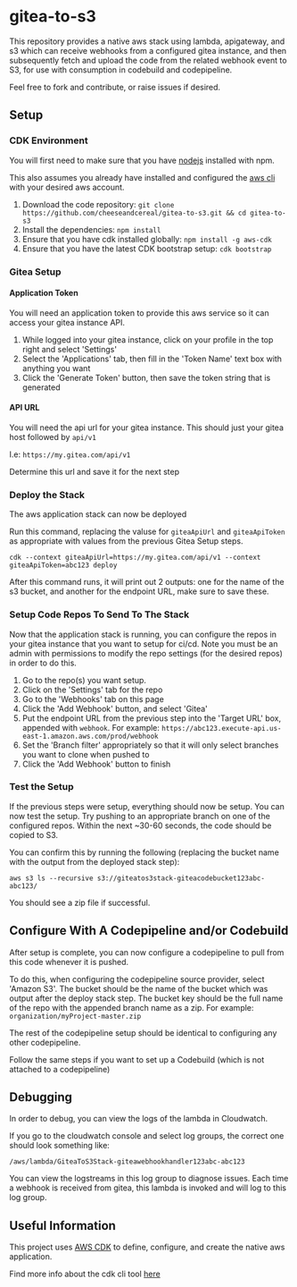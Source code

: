 # gitea-to-s3

This repository provides a native aws stack using lambda, apigateway, and s3 which can
receive webhooks from a configured gitea instance, and then subsequently fetch and
upload the code from the related webhook event to S3, for use with consumption in codebuild and codepipeline.

Feel free to fork and contribute, or raise issues if desired.

## Setup

### CDK Environment

You will first need to make sure that you have [nodejs](https://nodejs.org/en/download/) installed with npm.

This also assumes you already have installed and configured the [aws cli](https://docs.aws.amazon.com/cli/latest/userguide/getting-started-install.html)
with your desired aws account.

1. Download the code repository: `git clone https://github.com/cheeseandcereal/gitea-to-s3.git && cd gitea-to-s3`
1. Install the dependencies: `npm install`
1. Ensure that you have cdk installed globally: `npm install -g aws-cdk`
1. Ensure that you have the latest CDK bootstrap setup: `cdk bootstrap`

### Gitea Setup

#### Application Token

You will need an application token to provide this aws service so it can access your gitea instance API.

1. While logged into your gitea instance, click on your profile in the top right and select 'Settings'
1. Select the 'Applications' tab, then fill in the 'Token Name' text box with anything you want
1. Click the 'Generate Token' button, then save the token string that is generated

#### API URL

You will need the api url for your gitea instance. This should just your gitea host followed by `api/v1`

I.e: `https://my.gitea.com/api/v1`

Determine this url and save it for the next step

### Deploy the Stack

The aws application stack can now be deployed

Run this command, replacing the valuse for `giteaApiUrl` and `giteaApiToken` as appropriate
with values from the previous Gitea Setup steps.

`cdk --context giteaApiUrl=https://my.gitea.com/api/v1 --context giteaApiToken=abc123 deploy`

After this command runs, it will print out 2 outputs: one for the name of the s3 bucket, and another for the endpoint URL,
make sure to save these.

### Setup Code Repos To Send To The Stack

Now that the application stack is running, you can configure the repos in your gitea instance that you want to setup
for ci/cd. Note you must be an admin with permissions to modify the repo settings (for the desired repos) in order to do this.

1. Go to the repo(s) you want setup.
1. Click on the 'Settings' tab for the repo
1. Go to the 'Webhooks' tab on this page
1. Click the 'Add Webhook' button, and select 'Gitea'
1. Put the endpoint URL from the previous step into the 'Target URL' box, appended with `webhook`. For example: `https://abc123.execute-api.us-east-1.amazon.aws.com/prod/webhook`
1. Set the 'Branch filter' appropriately so that it will only select branches you want to clone when pushed to
1. Click the 'Add Webhook' button to finish

### Test the Setup

If the previous steps were setup, everything should now be setup. You can now test the setup. Try pushing
to an appropriate branch on one of the configured repos. Within the next ~30-60 seconds, the code should be
copied to S3.

You can confirm this by running the following (replacing the bucket name with the output from the deployed stack step):

`aws s3 ls --recursive s3://giteatos3stack-giteacodebucket123abc-abc123/`

You should see a zip file if successful.

## Configure With A Codepipeline and/or Codebuild

After setup is complete, you can now configure a codepipeline to pull from this code whenever it is pushed.

To do this, when configuring the codepipeline source provider, select 'Amazon S3'.
The bucket should be the name of the bucket which was output after the deploy stack step.
The bucket key should be the full name of the repo with the appended branch name as a zip. For example:
`organization/myProject-master.zip`

The rest of the codepipeline setup should be identical to configuring any other codepipeline.

Follow the same steps if you want to set up a Codebuild (which is not attached to a codepipeline)

## Debugging

In order to debug, you can view the logs of the lambda in Cloudwatch.

If you go to the cloudwatch console and select log groups, the correct one should look something like:

`/aws/lambda/GiteaToS3Stack-giteawebhookhandler123abc-abc123`

You can view the logstreams in this log group to diagnose issues. Each time a webhook is received from gitea, this lambda is invoked and will log to this log group.

## Useful Information

This project uses [AWS CDK](https://aws.amazon.com/cdk/) to define, configure, and create the native aws application.

Find more info about the cdk cli tool [here](https://docs.aws.amazon.com/cdk/v2/guide/cli.html)
